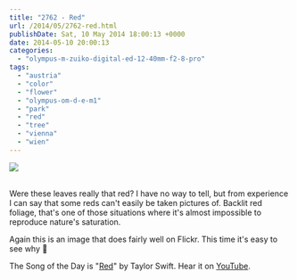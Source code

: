 ```yaml
---
title: "2762 - Red"
url: /2014/05/2762-red.html
publishDate: Sat, 10 May 2014 18:00:13 +0000
date: 2014-05-10 20:00:13
categories: 
  - "olympus-m-zuiko-digital-ed-12-40mm-f2-8-pro"
tags: 
  - "austria"
  - "color"
  - "flower"
  - "olympus-om-d-e-m1"
  - "park"
  - "red"
  - "tree"
  - "vienna"
  - "wien"
---
```

<div class="container">
<div class="center"><a target="_blank" href="https://d25zfm9zpd7gm5.cloudfront.net/1200x1200/2014/20140504_121133_lr.jpg"><img src="https://d25zfm9zpd7gm5.cloudfront.net/0600x0600/2014/20140504_121133_lr.jpg" /></a></div>
</div>
<br />

Were these leaves really that red? I have no way to tell, but from experience I can say that some reds can't easily be taken pictures of. Backlit red foliage, that's one of those situations where it's almost impossible to reproduce nature's saturation.

Again this is an image that does fairly well on Flickr. This time it's easy to see why 🙂

The Song of the Day is "<a href="http://www.lyricsmode.com/lyrics/t/taylor_swift/red.html" target="_blank">Red</a>" by Taylor Swift. Hear it on <a href="https://www.youtube.com/watch?v=Zlot0i3Zykw" target="_blank">YouTube</a>.
